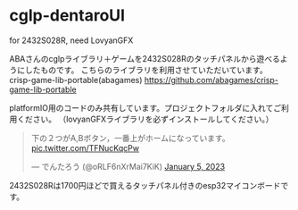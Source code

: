 # cglp-dentaroUI
for 2432S028R, need LovyanGFX 

ABAさんのcglpライブラリ＋ゲームを2432S028Rのタッチパネルから遊べるようにしたものです。
こちらのライブラリを利用させていただいています。
crisp-game-lib-portable(abagames)
https://github.com/abagames/crisp-game-lib-portable

platformIO用のコードのみ共有しています。プロジェクトフォルダに入れてご利用ください。
（lovyanGFXライブラリを必ずインストールしてください。）

<blockquote class="twitter-tweet"><p lang="ja" dir="ltr">下の２つがA,Bボタン，一番上がホームになっています。 <a href="https://t.co/TFNucKqcPw">pic.twitter.com/TFNucKqcPw</a></p>&mdash; でんたろう (@oRLF6nXrMai7KiK) <a href="https://twitter.com/oRLF6nXrMai7KiK/status/1610887146700967936?ref_src=twsrc%5Etfw">January 5, 2023</a></blockquote> <script async src="https://platform.twitter.com/widgets.js" charset="utf-8"></script>

2432S028Rは1700円ほどで買えるタッチパネル付きのesp32マイコンボードです。

